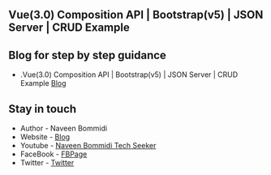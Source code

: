 ## Vue(3.0) Composition API | Bootstrap(v5) | JSON Server | CRUD Example




## Blog for step by step guidance
- .Vue(3.0) Composition API | Bootstrap(v5) | JSON Server | CRUD Example [Blog](https://www.learmoreseekmore.com/2023/03/vue3-composition-api-bootstrap5-jsonserver-crud-example.html)

## Stay in touch
- Author - Naveen Bommidi
- Website - [Blog](https://learmoreseekmore.com/)
- Youtube  - [Naveen Bommidi Tech Seeker](https://www.youtube.com/c/NaveenTechSeeker)
- FaceBook - [FBPage](https://www.facebook.com/naveenTechSeeker)
- Twitter - [Twitter](https://twitter.com/NaWin512)
